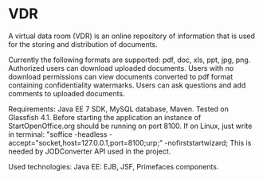 # VDR
A virtual data room (VDR) is an online repository of information that is used for the storing and distribution of documents. 

Currently the following formats are supported: pdf, doc, xls, ppt, jpg, png.
Authorized users can download uploaded documents.
Users with no download permissions can view documents converted to pdf format containing confidentiality watermarks.
Users can ask questions and add comments to uploaded documents.

Requirements: Java EE 7 SDK, MySQL database, Maven. Tested on Glassfish 4.1.
Before starting the application an instance of StartOpenOffice.org should be running on port 8100. 
If on Linux, just write in terminal: "soffice -headless -accept=\"socket,host=127.0.0.1,port=8100;urp;\" -nofirststartwizard;
This is needed by JODConverter API used in the project.

Used technologies:
Java EE: EJB, JSF, Primefaces components.
